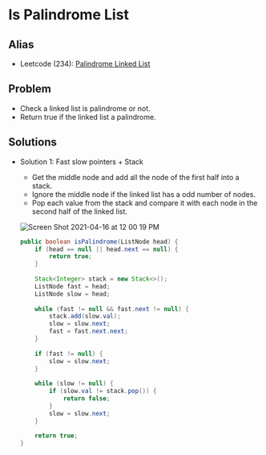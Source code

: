 # Is Palindrome List

## Alias
- Leetcode (234): [Palindrome Linked List](https://leetcode.com/problems/palindrome-linked-list/)

## Problem
- Check a linked list is palindrome or not.
- Return true if the linked list a palindrome.

## Solutions
- Solution 1: Fast slow pointers + Stack
   - Get the middle node and add all the node of the first half into a stack.
   - Ignore the middle node if the linked list has a odd number of nodes.
   - Pop each value from the stack and compare it with each node in the second half of the linked list.

  ![Screen Shot 2021-04-16 at 12 00 19 PM](https://user-images.githubusercontent.com/8989447/115065432-5e159100-9eab-11eb-80c7-6e4acdea2827.png)

  ```java
  public boolean isPalindrome(ListNode head) {
      if (head == null || head.next == null) {
          return true;
      }
        
      Stack<Integer> stack = new Stack<>();
      ListNode fast = head;
      ListNode slow = head;
        
      while (fast != null && fast.next != null) {
          stack.add(slow.val);
          slow = slow.next;
          fast = fast.next.next;
      }
        
      if (fast != null) {
          slow = slow.next;
      }
        
      while (slow != null) {
          if (slow.val != stack.pop()) {
              return false;
          }
          slow = slow.next;
      }
        
      return true;
  }
  ```
